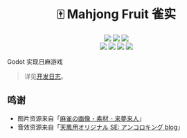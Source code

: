<h1 align="center">🀄 Mahjong Fruit 雀实</h1>

<p align="center">
    <a href="https://github.com/time2beat/mahjong-game/actions?query=workflow%3Agodot-ci-export" target="_blank"><img src="https://github.com/time2beat/mahjong-game/workflows/godot-ci-export/badge.svg" /></a>
    <a href="https://github.com/time2beat/mahjong-game" target="_blank"><img src="https://img.shields.io/badge/time2beat-mahjong--fruit-informational?logo=github" /></a>
    <a href="https://godotengine.org/" target="_blank"><img src="https://img.shields.io/github/languages/top/time2beat/mahjong-game?label=GDScript" /></a><br/>
    <a href="https://github.com/time2beat/mahjong-game/tags" target="_blank"><img src="https://img.shields.io/github/v/tag/time2beat/mahjong-game?label=latest%20version" /></a>
    <a href="https://time2beat.github.io/mahjong-game/" target="_blank"><img src="https://img.shields.io/badge/Play-Online-success" /></a>
    <a href="https://discord.gg/tkvnz2YzW5" target="_blank"><img src="https://img.shields.io/discord/482578656229720084?label=Discord&logo=discord&logoColor=fff" /></a>
    <a href="https://ews.ink/tech/game-mahjong-diy/" target="_blank"><img src="https://img.shields.io/badge/Blog-开发日志-informational?logo=hugo&logoColor=fff" /></a>
</p>

Godot 实现日麻游戏

> 详见<a href="https://ews.ink/tech/game-mahjong-diy/" target="_blank">开发日志</a>。

## 鸣谢

- 图片资源来自「[麻雀の画像・素材 - 来夢来人](https://www.civillink.net/fsozai/majan.html)」
- 音效资源来自「[天鳳用オリジナル SE: アンコロキング blog](http://ancoro.way-nifty.com/blog/se.html)」

